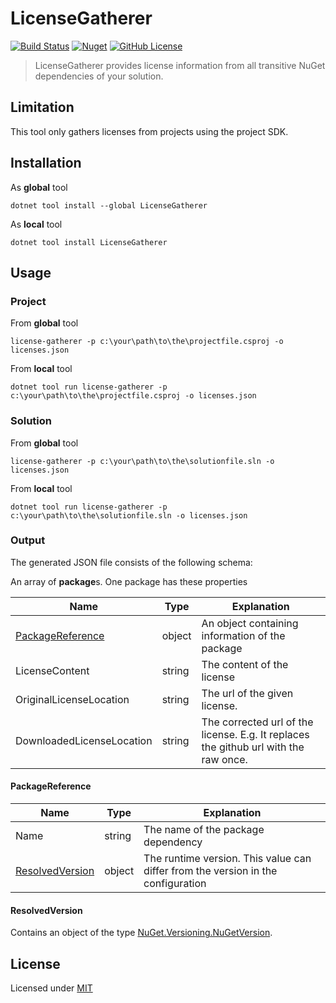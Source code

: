 # LicenseGatherer

[![Build Status](https://manne.visualstudio.com/public/_apis/build/status/manne.dotnet-license-gatherer?branchName=master)](https://manne.visualstudio.com/public/_build/latest?definitionId=1&branchName=master) [![Nuget](https://img.shields.io/nuget/v/LicenseGatherer?style=flat-square)](https://www.nuget.org/packages/LicenseGatherer/) [![GitHub License](https://img.shields.io/github/license/manne/dotnet-license-gatherer.svg?style=flat-square)](https://github.com/manne/dotnet-license-gatherer/blob/master/LICENSE.txt)

> LicenseGatherer provides license information from all transitive NuGet dependencies of your solution.

## Limitation

This tool only gathers licenses from projects using the project SDK.

## Installation

As **global** tool

```batch
dotnet tool install --global LicenseGatherer
```

As **local** tool

```batch
dotnet tool install LicenseGatherer
```

## Usage

### Project

From **global** tool

```batch
license-gatherer -p c:\your\path\to\the\projectfile.csproj -o licenses.json
```

From **local** tool

```batch
dotnet tool run license-gatherer -p c:\your\path\to\the\projectfile.csproj -o licenses.json
```

### Solution

From **global** tool

```batch
license-gatherer -p c:\your\path\to\the\solutionfile.sln -o licenses.json
```

From **local** tool

```batch
dotnet tool run license-gatherer -p c:\your\path\to\the\solutionfile.sln -o licenses.json
```

### Output

The generated JSON file consists of the following schema:

An array of **package**s.
One package has these properties

| Name                                  | Type   | Explanation                                                                          |
|---------------------------------------|--------|--------------------------------------------------------------------------------------|
| [PackageReference](#packagereference) | object | An object containing information of the package                                      |
| LicenseContent                        | string | The content of the license                                                           |
| OriginalLicenseLocation               | string | The url of the given license.                                                        |
| DownloadedLicenseLocation             | string | The corrected url of the license. E.g. It replaces the github url with the raw once. |

#### PackageReference

| Name                                | Type   | Explanation                                                                      |
|-------------------------------------|--------|----------------------------------------------------------------------------------|
| Name                                | string | The name of the package dependency                                               |
| [ResolvedVersion](#resolvedversion) | object | The runtime version. This value can differ from the version in the configuration |

#### ResolvedVersion

Contains an object of the type [NuGet.Versioning.NuGetVersion](https://github.com/NuGet/NuGet.Client/blob/dev/src/NuGet.Core/NuGet.Versioning/NuGetVersion.cs).

## License

Licensed under [MIT](LICENSE.txt)

